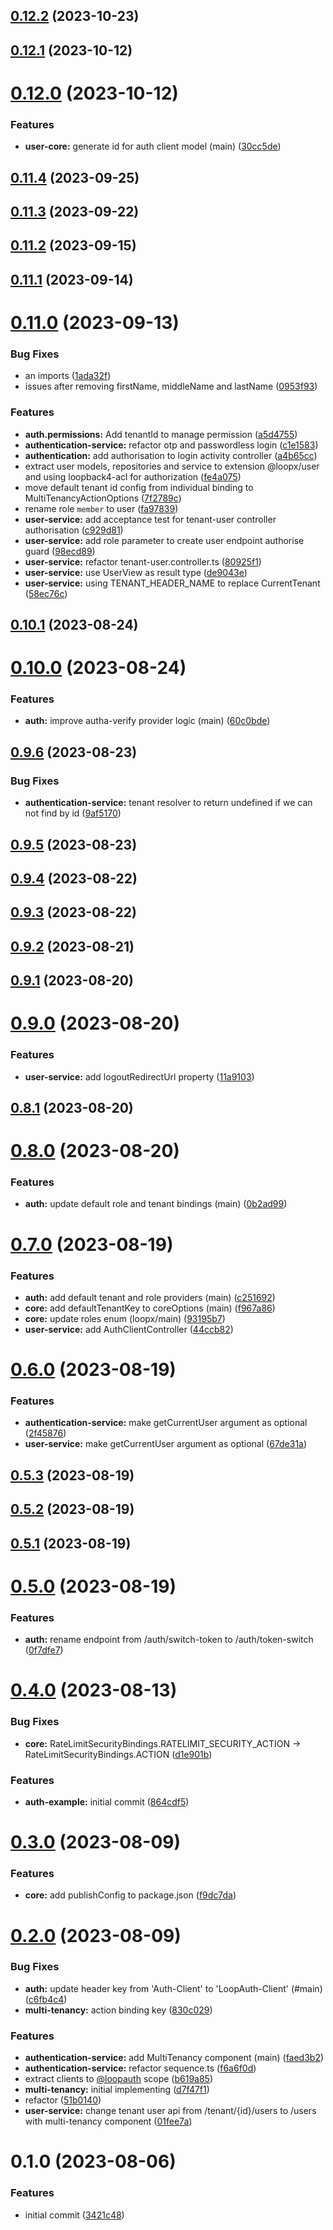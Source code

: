 

## [0.12.2](https://github.com/betaly/loopx/compare/0.12.1...0.12.2) (2023-10-23)

## [0.12.1](https://github.com/betaly/loopx/compare/0.12.0...0.12.1) (2023-10-12)

# [0.12.0](https://github.com/betaly/loopx/compare/0.11.4...0.12.0) (2023-10-12)


### Features

* **user-core:** generate id for auth client model (main) ([30cc5de](https://github.com/betaly/loopx/commit/30cc5de563f5fde83d76d5b1695bbe5eaaf40cdb))

## [0.11.4](https://github.com/betaly/loopx/compare/0.11.3...0.11.4) (2023-09-25)

## [0.11.3](https://github.com/betaly/loopx/compare/0.11.2...0.11.3) (2023-09-22)

## [0.11.2](https://github.com/betaly/loopx/compare/0.11.1...0.11.2) (2023-09-15)

## [0.11.1](https://github.com/betaly/loopx/compare/0.11.0...0.11.1) (2023-09-14)

# [0.11.0](https://github.com/betaly/loopx/compare/0.10.1...0.11.0) (2023-09-13)


### Bug Fixes

* an imports ([1ada32f](https://github.com/betaly/loopx/commit/1ada32ffb2a1492307f29f3896a2c48c490f6ac2))
* issues after removing firstName, middleName and lastName ([0953f93](https://github.com/betaly/loopx/commit/0953f935653b3ac8d9f6a0090d5c8dc4ce31fb7d))


### Features

* **auth.permissions:** Add tenantId to manage permission ([a5d4755](https://github.com/betaly/loopx/commit/a5d47557e52113acd85631e09735f7609978a99f))
* **authentication-service:** refactor otp and passwordless login ([c1e1583](https://github.com/betaly/loopx/commit/c1e1583951f05222b3a38b106161d0324775467a))
* **authentication:** add authorisation to login activity controller ([a4b65cc](https://github.com/betaly/loopx/commit/a4b65cc481b3776a270c9ca6f4ce6d5a42ddc641))
* extract user models, repositories and service to extension @loopx/user and using loopback4-acl for authorization ([fe4a075](https://github.com/betaly/loopx/commit/fe4a0757c63538e0f2040d9ab258e4adaa44f034))
* move default tenant id config from individual binding to MultiTenancyActionOptions ([7f2789c](https://github.com/betaly/loopx/commit/7f2789c4f942584f8b50958b6d05e6611b370331))
* rename role ``member`` to user ([fa97839](https://github.com/betaly/loopx/commit/fa97839462a09c2dc4e0500732c58186b4e0163a))
* **user-service:** add acceptance test for tenant-user controller authorisation ([c929d81](https://github.com/betaly/loopx/commit/c929d81811148d6e2f9012ee6b325f3e6b38c3cd))
* **user-service:** add role parameter to create user endpoint authorise guard ([98ecd89](https://github.com/betaly/loopx/commit/98ecd893687aa417c36f8db8f7cff39e60717c38))
* **user-service:** refactor tenant-user.controller.ts ([80925f1](https://github.com/betaly/loopx/commit/80925f123bb40af8e9349d9fb58fbeb15fd12185))
* **user-service:** use UserView as result type ([de9043e](https://github.com/betaly/loopx/commit/de9043e4b1e95b8e22e790b97f776c6af2c4f0f2))
* **user-service:** using TENANT_HEADER_NAME to replace CurrentTenant ([58ec76c](https://github.com/betaly/loopx/commit/58ec76c3744705117136932af44fd881eff8f717))

## [0.10.1](https://github.com/betaly/loopx/compare/0.10.0...0.10.1) (2023-08-24)

# [0.10.0](https://github.com/betaly/loopx/compare/0.9.6...0.10.0) (2023-08-24)


### Features

* **auth:** improve autha-verify provider logic (main) ([60c0bde](https://github.com/betaly/loopx/commit/60c0bde7150d86e7c13013979b7bc94912f473ca))

## [0.9.6](https://github.com/betaly/loopx/compare/0.9.5...0.9.6) (2023-08-23)


### Bug Fixes

* **authentication-service:** tenant resolver to return undefined if we can not find by id ([9af5170](https://github.com/betaly/loopx/commit/9af5170686d2f62e83375dc97e2bb4aff9444a96))

## [0.9.5](https://github.com/betaly/loopx/compare/0.9.4...0.9.5) (2023-08-23)

## [0.9.4](https://github.com/betaly/loopx/compare/0.9.3...0.9.4) (2023-08-22)

## [0.9.3](https://github.com/betaly/loopx/compare/0.9.2...0.9.3) (2023-08-22)

## [0.9.2](https://github.com/betaly/loopx/compare/0.9.1...0.9.2) (2023-08-21)

## [0.9.1](https://github.com/betaly/loopx/compare/0.9.0...0.9.1) (2023-08-20)

# [0.9.0](https://github.com/betaly/loopx/compare/0.8.1...0.9.0) (2023-08-20)


### Features

* **user-service:** add logoutRedirectUrl property ([11a9103](https://github.com/betaly/loopx/commit/11a9103c1f63fe3ce1f0c27d09b2ee0b17520a91))

## [0.8.1](https://github.com/betaly/loopx/compare/0.8.0...0.8.1) (2023-08-20)

# [0.8.0](https://github.com/betaly/loopx/compare/0.7.0...0.8.0) (2023-08-20)


### Features

* **auth:** update default role and tenant bindings (main) ([0b2ad99](https://github.com/betaly/loopx/commit/0b2ad998d980e53e1db8ff700e4d3f08863a76f2))

# [0.7.0](https://github.com/betaly/loopx/compare/0.6.0...0.7.0) (2023-08-19)


### Features

* **auth:** add default tenant and role providers (main) ([c251692](https://github.com/betaly/loopx/commit/c2516929a5f87abbdd663ae4d763343478ca2e41))
* **core:** add defaultTenantKey to coreOptions (main) ([f967a86](https://github.com/betaly/loopx/commit/f967a86445ba2f7a525201c373652859d12dd9d3))
* **core:** update roles enum (loopx/main) ([93195b7](https://github.com/betaly/loopx/commit/93195b7e1b0f464c57f5fb9afb88752f9dab6b2a))
* **user-service:** add AuthClientController ([44ccb82](https://github.com/betaly/loopx/commit/44ccb822cd6da54b5dc07cb1374da91d5e0d88d5))

# [0.6.0](https://github.com/betaly/loopx/compare/0.5.3...0.6.0) (2023-08-19)


### Features

* **authentication-service:** make getCurrentUser argument as optional ([2f45876](https://github.com/betaly/loopx/commit/2f45876c13d25fbb5c97cb3e7b0535d0635d518e))
* **user-service:** make getCurrentUser argument as optional ([67de31a](https://github.com/betaly/loopx/commit/67de31a1ac11e1d53260fc7a169fee81a4644733))

## [0.5.3](https://github.com/betaly/loopx/compare/0.5.2...0.5.3) (2023-08-19)

## [0.5.2](https://github.com/betaly/loopx/compare/0.5.1...0.5.2) (2023-08-19)

## [0.5.1](https://github.com/betaly/loopx/compare/0.5.0...0.5.1) (2023-08-19)

# [0.5.0](https://github.com/betaly/loopx/compare/0.4.0...0.5.0) (2023-08-19)


### Features

* **auth:** rename endpoint from /auth/switch-token to /auth/token-switch ([0f7dfe7](https://github.com/betaly/loopx/commit/0f7dfe7b2c2933676a52a10aabf6d2a5a42aebf5))

# [0.4.0](https://github.com/betaly/loopx/compare/0.3.0...0.4.0) (2023-08-13)


### Bug Fixes

* **core:**  RateLimitSecurityBindings.RATELIMIT_SECURITY_ACTION -> RateLimitSecurityBindings.ACTION ([d1e901b](https://github.com/betaly/loopx/commit/d1e901b9e90d3e3c0ecc8d51887cb85ac4817327))


### Features

* **auth-example:** initial commit ([864cdf5](https://github.com/betaly/loopx/commit/864cdf548be3ab9a5c511d3038531dc923a2f421))

# [0.3.0](https://gitr.net/betaly/loopx/compare/0.2.0...0.3.0) (2023-08-09)


### Features

* **core:** add publishConfig to package.json ([f9dc7da](https://gitr.net/betaly/loopx/commits/f9dc7dadbb401216bacce2d0164266dd128535e2))

# [0.2.0](https://gitr.net/betaly/loopx/compare/0.1.0...0.2.0) (2023-08-09)


### Bug Fixes

* **auth:** update header key from 'Auth-Client' to 'LoopAuth-Client' (#main) ([c6fb4c4](https://gitr.net/betaly/loopx/commits/c6fb4c436d4901c0ebbbcbdfb6376d6a7ed6b379))
* **multi-tenancy:** action binding key ([830c029](https://gitr.net/betaly/loopx/commits/830c0297292d18bf70bf3fb2b099055b9ddcf5b3))


### Features

* **authentication-service:** add MultiTenancy component (main) ([faed3b2](https://gitr.net/betaly/loopx/commits/faed3b22f28f8a9a0ea59a385ca47ba0685647cd))
* **authentication-service:** refactor sequence.ts ([f6a6f0d](https://gitr.net/betaly/loopx/commits/f6a6f0d993255edc8a5984cd01ce95c776ddae7c))
* extract clients to [@loopauth](https://gitr.net/loopauth) scope ([b619a85](https://gitr.net/betaly/loopx/commits/b619a85551e36afb63a2fa023069e8aff3a38bec))
* **multi-tenancy:** initial implementing ([d7f47f1](https://gitr.net/betaly/loopx/commits/d7f47f11a1fdc6466ad47c7dbef0f5f67b9d3ecc))
* refactor ([51b0140](https://gitr.net/betaly/loopx/commits/51b0140944986ba05321427834bf8027b3c90420))
* **user-service:** change tenant user api from /tenant/{id}/users to /users with multi-tenancy component ([01fee7a](https://gitr.net/betaly/loopx/commits/01fee7afc1f5c4d50192fe791f8619e498b198dd))

# 0.1.0 (2023-08-06)


### Features

* initial commit ([3421c48](https://gitr.net/betaly/loopx/commits/3421c48046c094d0f6e1e68a2fbf35b5facd6736))